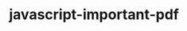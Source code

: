 # javascript-important-pdf
<!--  <embed src="Async perfomance.pdf" width="600px" height="500px" type="application/pdf" /> -->
